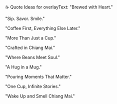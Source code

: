 ☕ Quote Ideas for overlayText:
"Brewed with Heart."

"Sip. Savor. Smile."

"Coffee First, Everything Else Later."

"More Than Just a Cup."

"Crafted in Chiang Mai."

"Where Beans Meet Soul."

"A Hug in a Mug."

"Pouring Moments That Matter."

"One Cup, Infinite Stories."

"Wake Up and Smell Chiang Mai."